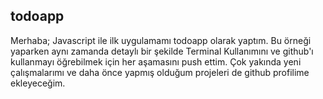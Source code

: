 ## todoapp

Merhaba;
Javascript ile ilk uygulamamı todoapp olarak yaptım. Bu örneği yaparken aynı zamanda detaylı bir şekilde Terminal Kullanımını ve github'ı kullanmayı öğrebilmek için her aşamasını push ettim. Çok yakında yeni çalışmalarımı ve  daha önce yapmış olduğum projeleri de github profilime ekleyeceğim. 

